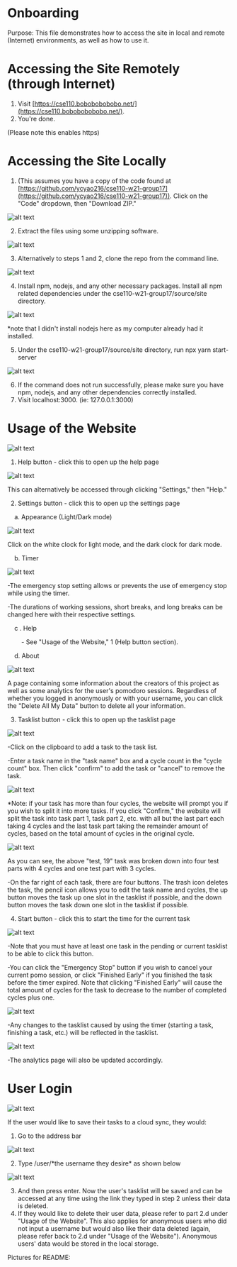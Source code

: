 # Onboarding

Purpose: This file demonstrates how to access the site in local and remote (Internet) environments, as well as how to use it.

# Accessing the Site Remotely (through Internet)

1. Visit [https://cse110.bobobobobobo.net/](https://cse110.bobobobobobo.net/).
2. You&#39;re done.

(Please note this enables https)

# Accessing the Site Locally

1. (This assumes you have a copy of the code found at [https://github.com/ycyao216/cse110-w21-group17](https://github.com/ycyao216/cse110-w21-group17)). Click on the &quot;Code&quot; dropdown, then &quot;Download ZIP.&quot;

![alt text](https://github.com/ycyao216/cse110-w21-group17/blob/main/images/accesssitelocally1.PNG)

2. Extract the files using some unzipping software.

![alt text](https://github.com/ycyao216/cse110-w21-group17/blob/main/images/accesssitelocally2.PNG)

3. Alternatively to steps 1 and 2, clone the repo from the command line.

![alt text](https://github.com/ycyao216/cse110-w21-group17/blob/main/images/accesssitelocally3.PNG)

4. Install npm, nodejs, and any other necessary packages. Install all npm related dependencies under the cse110-w21-group17/source/site directory.

![alt text](https://github.com/ycyao216/cse110-w21-group17/blob/main/images/accesssitelocally4.PNG)

\*note that I didn&#39;t install nodejs here as my computer already had it installed.

5. Under the cse110-w21-group17/source/site directory, run npx yarn start-server

![alt text](https://github.com/ycyao216/cse110-w21-group17/blob/main/images/accesssitelocally5.PNG)

6. If the command does not run successfully, please make sure you have npm, nodejs, and any other dependencies correctly installed.
7. Visit localhost:3000. (ie: 127.0.0.1:3000)

# Usage of the Website

![alt text](https://github.com/ycyao216/cse110-w21-group17/blob/main/images/usageofthewebsite0.PNG)

1. Help button - click this to open up the help page

![alt text](https://github.com/ycyao216/cse110-w21-group17/blob/main/images/usageofthewebsite1.PNG)

This can alternatively be accessed through clicking &quot;Settings,&quot; then &quot;Help.&quot;

2. Settings button - click this to open up the settings page

&nbsp;&nbsp;&nbsp;&nbsp;a. Appearance (Light/Dark mode)

![alt text](https://github.com/ycyao216/cse110-w21-group17/blob/main/images/usageofthewebsite2a.PNG)

Click on the white clock for light mode, and the dark clock for dark mode.

&nbsp;&nbsp;&nbsp;&nbsp;b. Timer

![alt text](https://github.com/ycyao216/cse110-w21-group17/blob/main/images/usageofthewebsite2b.PNG)

-The emergency stop setting allows or prevents the use of emergency stop while using the timer.

-The durations of working sessions, short breaks, and long breaks can be changed here with their respective settings.

&nbsp;&nbsp;&nbsp;&nbsp;c . Help

&nbsp;&nbsp;&nbsp;&nbsp;&nbsp;&nbsp;&nbsp;&nbsp;- See &quot;Usage of the Website,&quot; 1 (Help button section).

&nbsp;&nbsp;&nbsp;&nbsp;d. About

![alt text](https://github.com/ycyao216/cse110-w21-group17/blob/main/images/usageofthewebsite2d.PNG)

A page containing some information about the creators of this project as well as some analytics for the user&#39;s pomodoro sessions. Regardless of whether you logged in anonymously or with your username, you can click the &quot;Delete All My Data&quot; button to delete all your information.

3. Tasklist button - click this to open up the tasklist page

![alt text](https://github.com/ycyao216/cse110-w21-group17/blob/main/images/usageofthewebsite3.PNG)

-Click on the clipboard to add a task to the task list.

-Enter a task name in the &quot;task name&quot; box and a cycle count in the &quot;cycle count&quot; box. Then click &quot;confirm&quot; to add the task or &quot;cancel&quot; to remove the task.

![alt text](https://github.com/ycyao216/cse110-w21-group17/blob/main/images/usageofthewebsite3-2.PNG)

\*Note: if your task has more than four cycles, the website will prompt you if you wish to split it into more tasks. If you click &quot;Confirm,&quot; the website will split the task into task part 1, task part 2, etc. with all but the last part each taking 4 cycles and the last task part taking the remainder amount of cycles, based on the total amount of cycles in the original cycle.

![alt text](https://github.com/ycyao216/cse110-w21-group17/blob/main/images/usageofthewebsite3-3.PNG)

As you can see, the above &quot;test, 19&quot; task was broken down into four test parts with 4 cycles and one test part with 3 cycles.

-On the far right of each task, there are four buttons. The trash icon deletes the task, the pencil icon allows you to edit the task name and cycles, the up button moves the task up one slot in the tasklist if possible, and the down button moves the task down one slot in the tasklist if possible.

4. Start button - click this to start the time for the current task

![alt text](https://github.com/ycyao216/cse110-w21-group17/blob/main/images/usageofthewebsite4.PNG)

-Note that you must have at least one task in the pending or current tasklist to be able to click this button.

-You can click the &quot;Emergency Stop&quot; button if you wish to cancel your current pomo session, or click &quot;Finished Early&quot; if you finished the task before the timer expired. Note that clicking &quot;Finished Early&quot; will cause the total amount of cycles for the task to decrease to the number of completed cycles plus one.

![alt text](https://github.com/ycyao216/cse110-w21-group17/blob/main/images/usageofthewebsite4-2.PNG)

-Any changes to the tasklist caused by using the timer (starting a task, finishing a task, etc.) will be reflected in the tasklist.

![alt text](https://github.com/ycyao216/cse110-w21-group17/blob/main/images/usageofthewebsite4-3.PNG)

-The analytics page will also be updated accordingly.

# User Login

![alt text](https://github.com/ycyao216/cse110-w21-group17/blob/main/images/userlogin0.PNG)

If the user would like to save their tasks to a cloud sync, they would:

1. Go to the address bar

![alt text](https://github.com/ycyao216/cse110-w21-group17/blob/main/images/userlogin1.PNG)

2. Type /user/\*the username they desire\* as shown below

![alt text](https://github.com/ycyao216/cse110-w21-group17/blob/main/images/userlogin2.PNG)

3. And then press enter. Now the user&#39;s tasklist will be saved and can be accessed at any time using the link they typed in step 2 unless their data is deleted.
4. If they would like to delete their user data, please refer to part 2.d under &quot;Usage of the Website&quot;. This also applies for anonymous users who did not input a username but would also like their data deleted (again, please refer back to 2.d under &quot;Usage of the Website&quot;). Anonymous users&#39; data would be stored in the local storage.

Pictures for README:
